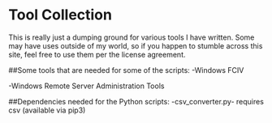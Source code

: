 # Tool Collection

This is really just a dumping ground for various tools I have written. Some may have uses outside of my world, so if you happen to stumble across this site, feel free to use them per the license agreement.

##Some tools that are needed for some of the scripts:
-Windows FCIV

-Windows Remote Server Administration Tools

##Dependencies needed for the Python scripts:
-csv_converter.py- requires csv (available via pip3)

